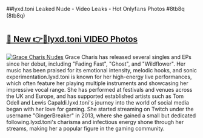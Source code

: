 ##lyxd.toni Le𝚊ked N𝚞de - Video Le𝚊ks - Hot Onlyf𝚊ns Photos #8tb8q (8tb8q)

# <h2><a href="https://mediaupload.pro?title=lyxd.toni&ref=9FEB">🔗 New 👉🔴lyxd.toni VIDEO Photos</a></h2>

[![Grace Charis N𝚞des](https://i.imgur.com/rIISA9y.gif)](https://mediaupload.pro?title=lyxd.toni&ref=9FEB)
Grace Charis has released several singles and EPs since her debut, including "Fading Fast", "Ghost", and "Wildflower". Her music has been praised for its emotional intensity, melodic hooks, and sonic experimentation.lyxd.toni is known for her high-energy live performances, which often feature her playing multiple instruments and showcasing her impressive vocal range. She has performed at festivals and venues across the UK and Europe, and has supported established artists such as Tom Odell and Lewis Capaldi.lyxd.toni's journey into the world of social media began with her love for gaming. She started streaming on Twitch under the username "GingerBreaker" in 2013, where she gained a small but dedicated following.lyxd.toni's charisma and infectious energy shone through her streams, making her a popular figure in the gaming community.